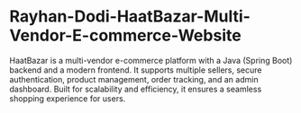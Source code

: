 # Rayhan-Dodi-HaatBazar-Multi-Vendor-E-commerce-Website
HaatBazar is a multi-vendor e-commerce platform with a Java (Spring Boot) backend and a modern frontend. It supports multiple sellers, secure authentication, product management, order tracking, and an admin dashboard. Built for scalability and efficiency, it ensures a seamless shopping experience for users.

